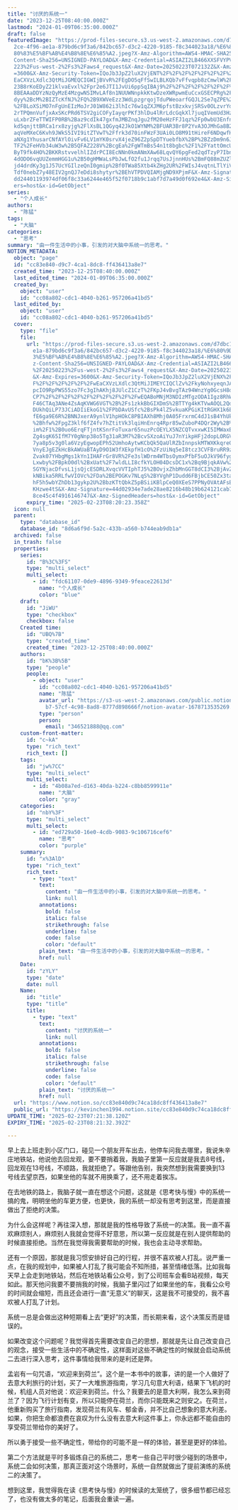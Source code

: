 ```yaml
---
title: "讨厌的系统一"
date: "2023-12-25T08:40:00.000Z"
lastmod: "2024-01-09T06:35:00.000Z"
draft: false
featuredImage: "https://prod-files-secure.s3.us-west-2.amazonaws.com/d7dbc101-8\
  2ce-4f96-ae1a-879bd6c9f3a6/842bc657-d3c2-4220-9185-f8c344023a18/%E6%80%9D%E8%\
  80%83%E5%BF%AB%E4%B8%8E%E6%85%A2.jpeg?X-Amz-Algorithm=AWS4-HMAC-SHA256&X-Amz-\
  Content-Sha256=UNSIGNED-PAYLOAD&X-Amz-Credential=ASIAZI2LB466XXSFVYPV%2F20250\
  223%2Fus-west-2%2Fs3%2Faws4_request&X-Amz-Date=20250223T072132Z&X-Amz-Expires\
  =3600&X-Amz-Security-Token=IQoJb3JpZ2luX2VjENT%2F%2F%2F%2F%2F%2F%2F%2F%2F%2Fw\
  EaCXVzLXdlc3QtMiJGMEQCIGWIjBVvR%2FEgDO5qFfSwILBLKQb7vFfvqpb8zCmwlW%2FfAiA89M5\
  23B8rKoEDyZ21klvaEvxl%2Fpr2e6JTI1JvUi6ppSqIBAj9%2F%2F%2F%2F%2F%2F%2F%2F%2F%2F\
  8BEAAaDDYzNzQyMzE4MzgwNSIMvLAf8n1NUUWNnpkkKtwDzeXWRpwmEuCcxGSECPRg%2F%2BP%2BQ\
  dyy%2BcM%2BIZTcKfNJ%2FQ%2B9XWVeEzz3WdLpzgrqojTduPWeoarfGQJL2Se7qZPE%2FVccNfHw\
  %2FBLoXSiMO7nFgUnEIzMoJrJ01W862i3lhIc76w1qZXJM6pfstBzxkvjSRSv0OLzvrYd8F4Ei5K5\
  2rTPQmnVufjxAxSKcPRd6TSV2giCOFyIayqrPKf3hlDu4lRrLdcGqkXl7juqIVemUd3HzuTE%2FpJ\
  uLxbrZFeTTWIFP0RB%2Baz9cdIk47gxfmJMBZnqJgu2fM20eHzFFJ1qz%2Fp0wbU3EnfnYfRU%2BI\
  kd5qnjttBRCa1rx8zyjg%2FlXsBL1QGyq42JkO1WYNM%2BFUAR3Br8P2YvA3OJMhGa8B2c42%2Fn8\
  aqVeMXeC6Kvh9JWkS5IVI9itZTVwT%2Ffrk3d70inFWzF3UAi0LO8M91tHireF6NDqwfH6Hojl7ek\
  aNXg1YhusarCNfAYlOivFv6LV1mYK0srvX4jeZ96Z2pSpDTYuebfbX%2BP%2BZzDm9n6J06hgjDcT\
  TF2%2FeHVb34uW3w%2B5QFAZ228V%2BcgEa%2FgWTmBs54n1t8bgbc%2F1%2FYattOmcU%2B4v6%2\
  ByT9fk4HO%2BKKRstvvelhlIZdrPCI8EcNNn0kmANmXAw68LqvQY6pgFed2qdTzyP7IbncnkDwOQ0\
  4dODO6vqUUZemmHGG1u%2B50gHMWaLsPbJwLfO2fu1Jrqq7UsJjnnHUs%2BmFQ88mZUZlHq9yTqhR\
  jd4drdKy3g1J57UcYGIlzeQnI0gmip%2Bf0TWa85Xtb4kZHg2UR%2FWIsJ4vqtnLTlYiVe13R9393\
  Tdf0nebZ7y48EIV2gnQJ7eDdi8shytyr%2BEhVTPDVQIAMjgND9XPjmF&X-Amz-Signature=26f3\
  dd24401193974df06f8c33a6244e465f52f0718b9c1abf7d7a49d0f692e4&X-Amz-SignedHead\
  ers=host&x-id=GetObject"
series:
  - "个人成长"
authors:
  - "陈猛"
tags:
  - "大脑"
categories:
  - "思考"
summary: "由一件生活中的小事，引发的对大脑中系统一的思考。"
NOTION_METADATA:
  object: "page"
  id: "cc83e840-d9c7-4ca1-8dc8-ff436413a8e7"
  created_time: "2023-12-25T08:40:00.000Z"
  last_edited_time: "2024-01-09T06:35:00.000Z"
  created_by:
    object: "user"
    id: "cc08a802-cdc1-4040-b261-957206a41bd5"
  last_edited_by:
    object: "user"
    id: "cc08a802-cdc1-4040-b261-957206a41bd5"
  cover:
    type: "file"
    file:
      url: "https://prod-files-secure.s3.us-west-2.amazonaws.com/d7dbc101-82ce-4f96-a\
        e1a-879bd6c9f3a6/842bc657-d3c2-4220-9185-f8c344023a18/%E6%80%9D%E8%80%8\
        3%E5%BF%AB%E4%B8%8E%E6%85%A2.jpeg?X-Amz-Algorithm=AWS4-HMAC-SHA256&X-Am\
        z-Content-Sha256=UNSIGNED-PAYLOAD&X-Amz-Credential=ASIAZI2LB466WNIZOC2R\
        %2F20250223%2Fus-west-2%2Fs3%2Faws4_request&X-Amz-Date=20250223T072023Z\
        &X-Amz-Expires=3600&X-Amz-Security-Token=IQoJb3JpZ2luX2VjENX%2F%2F%2F%2\
        F%2F%2F%2F%2F%2F%2FwEaCXVzLXdlc3QtMiJIMEYCIQClZv%2FkyNohxyeqnJA6bQKaKgl\
        pcIO9RpPWS55zo7Fc3gIhAKhj8JUlcZ1CzT%2FKpJ4vBvgTAz94WnzYg0GcsH8dtfwhKogE\
        CP7%2F%2F%2F%2F%2F%2F%2F%2F%2F%2FwEQABoMNjM3NDIzMTgzODA1Igz8RhWgUPdvr%2\
        F46CTAq3ANe4ZsAqKVWG6VGT%2B%2Fs1zkkBbGIXDmS%2BTTYg4kKTVwAOQL2QdyffUJtsJ\
        DUkhQiLP73JCiADIiEkoG1%2FPbDAvUSfc%2BsPk4lZ5vkuaKPGiKItRGHX1k6EpJpXnJBW\
        fE6ga9E6R%2BNNJxerA9ynlV1hpHOkC8PBIAXh8Mhj0A05FrxrmC4dJ1sB4YhUkHT1Tt3D8\
        %2Bhfw%2FpgZ3klf6fZ4fv7hZtitVk3lqiHnEnrq4Rpr85wZuboP4DQr2Wy%2B%2B5QoiMt\
        im%2F1%2B0uo6ErqFTjntKSnrFoTuxar65nuzPcOEYLX5NZCQTvxxwKI5IMWaxB9ify6y1P\
        Zg4sgK65IfM7Y0gNnp38o5Tg31aR3M7%2BcvSXzoAiYuJ7nYikpHFj2dopLORGV7DT%2BIh\
        7ya8p5v3g0la6VzyEgwopEPh52UmhoAytwKCbQk5QaUlRZbInnpskMTWXKkqre0uafVeoqT\
        VnyEJgEZkHcBkAWUaBTAyD9O1W3fXEkpfH1cO%2FzUiNq5eI8tcz3CVFBruRR9z4lL4PvtC\
        Zvak07YHbgMgs1kYn1IHAFrGr8VR%2Fe3slWDrm4WTbsOymxPfbF5uOJkV96fygSuA%2BFB\
        Lxwby%2FBpkO0dl%2BxUat%2F7wldLLI8cfkYLOH04DcsDC1x%2Bq9BjqkAVw%2FJdHk6Yy\
        SGYNjacDfvsL1jsQjcESDRLXvqcVVTIphTJ5%2BOvjxZhbMnGGT8dCI3%2BjAvZ58d7mv4A\
        kNBika5RRLfwVIOVc%2FDa%2BEPOGKv7NLqS%2BYVghP1Dudd6FBjbCE50Zx3taA5HebbLK\
        hF5h5wbYZhDb13gykp2U%2BbzKTtQbkZ5pBSiiKBlpCeQ0XEeS7PPNyOVAtAFsBVgDNSrYf\
        KHzwe4tS&X-Amz-Signature=44d02934e7ade28ae8216b48b19b624121cab79f7af6f9\
        8ce45c4f4916146747&X-Amz-SignedHeaders=host&x-id=GetObject"
      expiry_time: "2025-02-23T08:20:23.358Z"
  icon: null
  parent:
    type: "database_id"
    database_id: "8d6a6f9d-5a2c-433b-a560-b744eab9db1a"
  archived: false
  in_trash: false
  properties:
    series:
      id: "B%3C%3FS"
      type: "multi_select"
      multi_select:
        - id: "fdc61107-0de9-4896-9349-9feace22613d"
          name: "个人成长"
          color: "blue"
    draft:
      id: "JiWU"
      type: "checkbox"
      checkbox: false
    Created time:
      id: "UBQ%7B"
      type: "created_time"
      created_time: "2023-12-25T08:40:00.000Z"
    authors:
      id: "bK%3B%5B"
      type: "people"
      people:
        - object: "user"
          id: "cc08a802-cdc1-4040-b261-957206a41bd5"
          name: "陈猛"
          avatar_url: "https://s3-us-west-2.amazonaws.com/public.notion-static.com/775523\
            b7-57cf-4c98-8ad8-8777d898666f/notion-avatar-1678713535269.png"
          type: "person"
          person:
            email: "346521888@qq.com"
    custom-front-matter:
      id: "c~kA"
      type: "rich_text"
      rich_text: []
    tags:
      id: "jw%7CC"
      type: "multi_select"
      multi_select:
        - id: "4b08a7ed-d163-40da-b224-c8bb8599911e"
          name: "大脑"
          color: "gray"
    categories:
      id: "nbY%3F"
      type: "multi_select"
      multi_select:
        - id: "ed729a50-16e0-4cdb-9083-9c106716cef6"
          name: "思考"
          color: "purple"
    summary:
      id: "x%3AlD"
      type: "rich_text"
      rich_text:
        - type: "text"
          text:
            content: "由一件生活中的小事，引发的对大脑中系统一的思考。"
            link: null
          annotations:
            bold: false
            italic: false
            strikethrough: false
            underline: false
            code: false
            color: "default"
          plain_text: "由一件生活中的小事，引发的对大脑中系统一的思考。"
          href: null
    Date:
      id: "zYLY"
      type: "date"
      date: null
    Name:
      id: "title"
      type: "title"
      title:
        - type: "text"
          text:
            content: "讨厌的系统一"
            link: null
          annotations:
            bold: false
            italic: false
            strikethrough: false
            underline: false
            code: false
            color: "default"
          plain_text: "讨厌的系统一"
          href: null
  url: "https://www.notion.so/cc83e840d9c74ca18dc8ff436413a8e7"
  public_url: "https://kevinchen1994.notion.site/cc83e840d9c74ca18dc8ff436413a8e7"
UPDATE_TIME: "2025-02-23T07:21:38.120Z"
EXPIRY_TIME: "2025-02-23T08:21:32.392Z"

---
```

<link rel="stylesheet" href="https://cdn.jsdelivr.net/npm/katex@0.16.2/dist/katex.min.css" integrity="sha384-bYdxxUwYipFNohQlHt0bjN/LCpueqWz13HufFEV1SUatKs1cm4L6fFgCi1jT643X" crossorigin="anonymous">


早上去上班走到小区门口，碰见一个朋友开车出去，他停车问我去哪里，我说朱辛庄地铁站，他说他去回龙观，要不要捎着我，我脑子里第一反应就是我去8号线，回龙观在13号线，不顺路，我就拒绝了。等跟他告别，我突然想到我需要换到13号线去望京西，如果坐他的车就不用换乘了，还不用走着挨冻。


在去地铁的路上，我脑子就一直在想这个问题，这就是《思考快与慢》中的系统一搞的鬼，明明坐他的车更方便，也更快，我的系统一却没有思考到这里，而是直接做出了拒绝的决策。


为什么会这样呢？再往深入想，那就是我的性格导致了系统一的决策。我一直不喜欢麻烦别人，麻烦别人我就会觉得不好意思，所以第一反应就是在别人提供帮助的时候直接拒绝。当然在我觉得我需要帮助的时候，我也会主动寻求帮助。


还有一个原因，那就是我习惯安排好自己的行程，并很不喜欢被人打乱。说严重一点，在我的规划中，如果被人打乱了我可能会不知所措，甚至情绪低落。比如我每天早上会走到地铁站，然后在地铁站看公众号，到了公司班车会看B站视频，每天如此。那天他问我要不要捎我的时候，我脑子里闪过了如果坐他的车，我看公众号的时间就会缩短，而且还会进行一直“无意义”的聊天，这是我不可接受的，我不喜欢被人打乱了计划。


系统一总是会做出这种短期看上去“更好”的决策，而长期来看，这个决策反而是错误的。


如果改变这个问题呢？我觉得首先需要改变自己的思想，那就是先让自己改变自己的观念，接受一些生活中的不确定性，这样面对这些不确定性的时候就会启动系统二去进行深入思考，这件事情给我带来的是利还是弊。


孟岩有一句咒语，“欢迎来到荷兰”。这个是一本书中的故事，讲的是一个人做好了去意大利旅行的计划，买了一大堆旅游指南，学习几句意大利语，结果下飞机的时候，机组人员对他说：欢迎来到荷兰。什么？我要去的是意大利啊，我怎么来到荷兰了？因为飞行计划有变，所以只能停在荷兰，而你只能既来之则安之。在荷兰，他重新购买了旅行指南，发现荷兰有风车、郁金香，并不比自己想象的意大利差。如果，你把生命都浪费在哀叹为什么没有去意大利这件事上，你永远都不能自由的享受荷兰带给你的美好了。


所以勇于接受一些不确定性，带给你的可能不是一样的体验，甚至是更好的体验。


第二个方法就是平时多锻炼自己的系统二，思考一些自己平时很少碰到的场景中，系统二会如何决策，那真正面对这个场景时，系统一自然就做出了提前演练的系统二的决策了。


想到这里，我觉得我在读《思考快与慢》的时候读的太笼统了，很多细节都已经忘了，也没有做太多的笔记，后面我会重读一遍。

